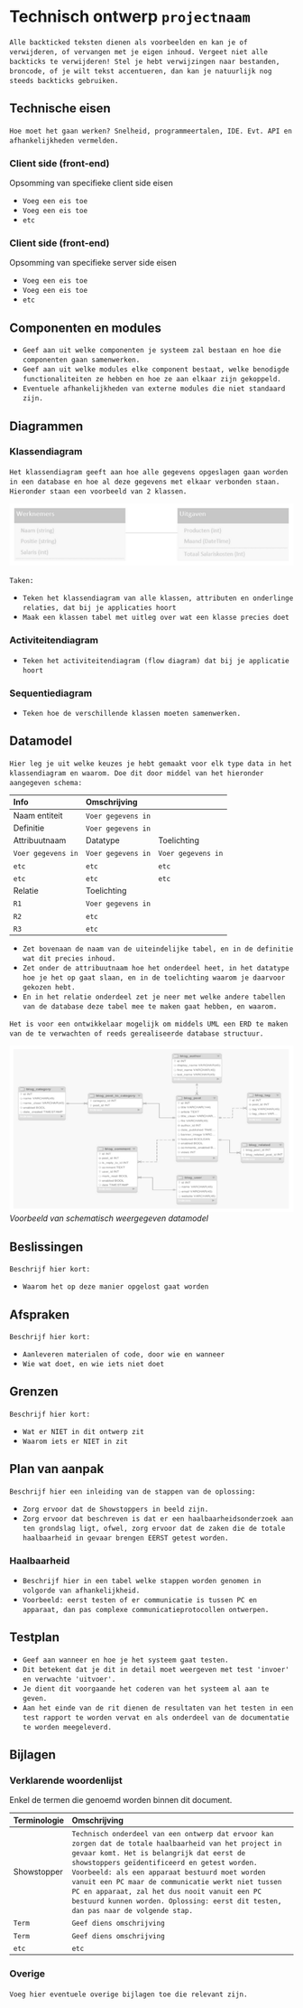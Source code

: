 # Technisch ontwerp `projectnaam`

`Alle backticked teksten dienen als voorbeelden en kan je of verwijderen, of vervangen met je eigen inhoud. Vergeet niet alle backticks te verwijderen! Stel je hebt verwijzingen naar bestanden, broncode, of je wilt tekst accentueren, dan kan je natuurlijk nog steeds backticks gebruiken.`

## Technische eisen

`Hoe moet het gaan werken? Snelheid, programmeertalen, IDE. Evt. API en afhankelijkheden vermelden.`

### Client side (front-end)
Opsomming van specifieke client side eisen

- `Voeg een eis toe`
- `Voeg een eis toe`
- `etc`

### Client side (front-end)
Opsomming van specifieke server side eisen

- `Voeg een eis toe`
- `Voeg een eis toe`
- `etc`

## Componenten en modules

- `Geef aan uit welke componenten je systeem zal bestaan en hoe die componenten gaan samenwerken.`
- `Geef aan uit welke modules elke component bestaat, welke benodigde functionaliteiten ze hebben en hoe ze aan elkaar zijn gekoppeld.`
- `Eventuele afhankelijkheden van externe modules die niet standaard zijn.`

## Diagrammen

### Klassendiagram

`Het klassendiagram geeft aan hoe alle gegevens opgeslagen gaan worden in een database en hoe al deze gegevens met elkaar verbonden staan. Hieronder staan een voorbeeld van 2 klassen.`

![Voorbeeld klassendiagram](./pics/klassendiagram.png)

`Taken:`
- `Teken het klassendiagram van alle klassen, attributen en onderlinge relaties, dat bij je applicaties hoort`
- `Maak een klassen tabel met uitleg over wat een klasse precies doet`

### Activiteitendiagram

- `Teken het activiteitendiagram (flow diagram) dat bij je applicatie hoort`

### Sequentiediagram

- `Teken hoe de verschillende klassen moeten samenwerken.`

## Datamodel

`Hier leg je uit welke keuzes je hebt gemaakt voor elk type data in het klassendiagram en waarom. Doe dit door middel van het hieronder aangegeven schema:`

| Info | Omschrijving | | 
| :--- | :---| :---| 
| Naam entiteit | `Voer gegevens in` | |
| Definitie | `Voer gegevens in` | |
| Attribuutnaam | Datatype | Toelichting |
| `Voer gegevens in` | `Voer gegevens in` | `Voer gegevens in` |
| `etc` | `etc` | `etc` |
| `etc` | `etc` | `etc` |
| Relatie | Toelichting |
| `R1` | `Voer gegevens in` | |
| `R2` | `etc` | |
| `R3` | `etc` | |

- `Zet bovenaan de naam van de uiteindelijke tabel, en in de definitie wat dit precies inhoud.`
- `Zet onder de attribuutnaam hoe het onderdeel heet, in het datatype hoe je het op gaat slaan, en in de toelichting waarom je daarvoor gekozen hebt.`
- `En in het relatie onderdeel zet je neer met welke andere tabellen van de database deze tabel mee te maken gaat hebben, en waarom.`

`Het is voor een ontwikkelaar mogelijk om middels UML een ERD te maken van de te verwachten of reeds gerealiseerde database structuur.`

![Voorbeeld datamodel](./pics/datamodel.png)<br>
_Voorbeeld van schematisch weergegeven datamodel_

## Beslissingen

`Beschrijf hier kort:`
- `Waarom het op deze manier opgelost gaat worden`

## Afspraken

`Beschrijf hier kort:`
- `Aanleveren materialen of code, door wie en wanneer`
- `Wie wat doet, en wie iets niet doet`

## Grenzen

`Beschrijf hier kort:`
- `Wat er NIET in dit ontwerp zit`
- `Waarom iets er NIET in zit`

## Plan van aanpak

`Beschrijf hier een inleiding van de stappen van de oplossing:`
- `Zorg ervoor dat de Showstoppers in beeld zijn.`
- `Zorg ervoor dat beschreven is dat er een haalbaarheidsonderzoek aan ten grondslag ligt, ofwel, zorg ervoor dat de zaken die de totale haalbaarheid in gevaar brengen EERST getest worden.`

### Haalbaarheid

- `Beschrijf hier in een tabel welke stappen worden genomen in volgorde van afhankelijkheid.`
- `Voorbeeld: eerst testen of er communicatie is tussen PC en apparaat, dan pas complexe communicatieprotocollen ontwerpen.`

## Testplan

- `Geef aan wanneer en hoe je het systeem gaat testen.`
- `Dit betekent dat je dit in detail moet weergeven met test 'invoer' en verwachte 'uitvoer'.`
- `Je dient dit voorgaande het coderen van het systeem al aan te geven.`
- `Aan het einde van de rit dienen de resultaten van het testen in een test rapport te worden vervat en als onderdeel van de documentatie te worden meegeleverd.`

## Bijlagen

### Verklarende woordenlijst

Enkel de termen die genoemd worden binnen dit document.

| Terminologie | Omschrijving |
| :--- | :--- |
| Showstopper | `Technisch onderdeel van een ontwerp dat ervoor kan zorgen dat de totale haalbaarheid van het project in gevaar komt. Het is belangrijk dat eerst de showstoppers geïdentificeerd en getest worden. Voorbeeld: als een apparaat bestuurd moet worden vanuit een PC maar de communicatie werkt niet tussen PC en apparaat, zal het dus nooit vanuit een PC bestuurd kunnen worden. Oplossing: eerst dit testen, dan pas naar de volgende stap.` |
| `Term` | `Geef diens omschrijving` |
| `Term` | `Geef diens omschrijving` |
| `etc` | `etc` |

### Overige

`Voeg hier eventuele overige bijlagen toe die relevant zijn.`

